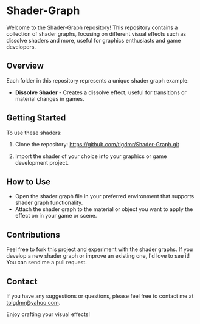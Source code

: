# Shader-Graph

Welcome to the Shader-Graph repository! This repository contains a collection of shader graphs, focusing on different visual effects such as dissolve shaders and more, useful for graphics enthusiasts and game developers.

## Overview

Each folder in this repository represents a unique shader graph example:

- **Dissolve Shader** - Creates a dissolve effect, useful for transitions or material changes in games.

## Getting Started

To use these shaders:

1. Clone the repository: https://github.com/tlgdmr/Shader-Graph.git

2. Import the shader of your choice into your graphics or game development project.

## How to Use

- Open the shader graph file in your preferred environment that supports shader graph functionality.
- Attach the shader graph to the material or object you want to apply the effect on in your game or scene.

## Contributions

Feel free to fork this project and experiment with the shader graphs. If you develop a new shader graph or improve an existing one, I'd love to see it! You can send me a pull request.

## Contact

If you have any suggestions or questions, please feel free to contact me at tolgdmr@yahoo.com.

Enjoy crafting your visual effects!
